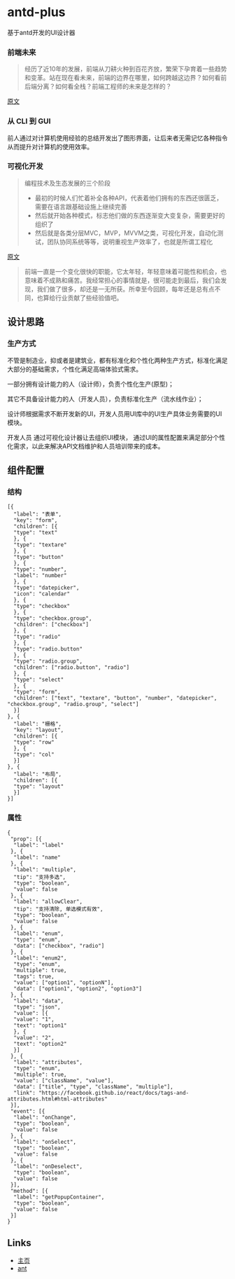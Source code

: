 # antd-plus
基于antd开发的UI设计器

### 前端未来
> 经历了近10年的发展，前端从刀耕火种到百花齐放，繁荣下孕育着一些趋势和变革。站在现在看未来，前端的边界在哪里，如何跨越这边界？如何看前后端分离？如何看全栈？前端工程师的未来是怎样的？

[原文](http://www.infoq.com/cn/news/2016/06/ali-front-end-engineer)

### 从 CLI 到 GUI
前人通过对计算机使用经验的总结开发出了图形界面，让后来者无需记忆各种指令从而提升对计算机的使用效率。

### 可视化开发

> 编程技术及生态发展的三个阶段
> - 最初的时候人们忙着补全各种API，代表着他们拥有的东西还很匮乏，需要在语言跟基础设施上继续完善
> - 然后就开始各种模式，标志他们做的东西逐渐变大变复杂，需要更好的组织了
> - 然后就是各类分层MVC，MVP，MVVM之类，可视化开发，自动化测试，团队协同系统等等，说明重视生产效率了，也就是所谓工程化

[原文](http://www.infoq.com/cn/articles/2015-review-frontend)

>前端一直是一个变化很快的职能，它太年轻，年轻意味着可能性和机会，也意味着不成熟和痛苦。我经常担心的事情就是，很可能走到最后，我们会发现，我们做了很多，却还是一无所获。所幸至今回顾，每年还是总有点不同，也算给行业贡献了些经验值吧。

## 设计思路

### 生产方式
不管是制造业，抑或者是建筑业，都有标准化和个性化两种生产方式，标准化满足大部分的基础需求，个性化满足高端体验式需求。

一部分拥有设计能力的人（设计师），负责个性化生产(原型)；

其它不具备设计能力的人（开发人员），负责标准化生产（流水线作业）；

设计师根据需求不断开发新的UI，开发人员用UI库中的UI生产具体业务需要的UI模块。

开发人员 通过可视化设计器让去组织UI模块， 通过UI的属性配置来满足部分个性化需求，以此来解决API文档维护和人员培训带来的成本。

## 组件配置

### 结构
```
[{
  "label": "表单",
  "key": "form",
  "children": [{
  "type": "text"
  }, {
  "type": "textare"
  }, {
  "type": "button"
  }, {
  "type": "number",
  "label": "number"
  }, {
  "type": "datepicker",
  "icon": "calendar"
  }, {
  "type": "checkbox"
  }, {
  "type": "checkbox.group",
  "children": ["checkbox"]
  }, {
  "type": "radio"
  }, {
  "type": "radio.button"
  }, {
  "type": "radio.group",
  "children": ["radio.button", "radio"]
  }, {
  "type": "select"
  }, {
  "type": "form",
  "children": ["text", "textare", "button", "number", "datepicker", "checkbox.group", "radio.group", "select"]
  }]
}, {
  "label": "栅格",
  "key": "layout",
  "children": [{
  "type": "row"
  }, {
  "type": "col"
  }]
}, {
  "label": "布局",
  "children": [{
  "type": "layout"
  }]
}]
```

### 属性
```
{
 "prop": [{
  "label": "label"
 }, {
  "label": "name"
 }, {
  "label": "multiple",
  "tip": "支持多选",
  "type": "boolean",
  "value": false
 }, {
  "label": "allowClear",
  "tip": "支持清除, 单选模式有效",
  "type": "boolean",
  "value": false
 }, {
  "label": "enum",
  "type": "enum",
  "data": ["checkbox", "radio"]
 }, {
  "label": "enum2",
  "type": "enum",
  "multiple": true,
  "tags": true,
  "value": ["option1", "optionN"],
  "data": ["option1", "option2", "option3"]
 }, {
  "label": "data",
  "type": "json",
  "value": [{
  "value": "1",
  "text": "option1"
  }, {
  "value": "2",
  "text": "option2"
  }]
 }, {
  "label": "attributes",
  "type": "enum",
  "multiple": true,
  "value": ["className", "value"],
  "data": ["title", "type", "className", "multiple"],
  "link": "https://facebook.github.io/react/docs/tags-and-attributes.html#html-attributes"
 }],
 "event": [{
  "label": "onChange",
  "type": "boolean",
  "value": false
 }, {
  "label": "onSelect",
  "type": "boolean",
  "value": false
 }, {
  "label": "onDeselect",
  "type": "boolean",
  "value": false
 }],
 "method": [{
  "label": "getPopupContainer",
  "type": "boolean",
  "value": false
 }]
}

```

## Links

- [主页](http://oilan.com.cn/antd-plus/)
- [ant](https://ant.design/)
